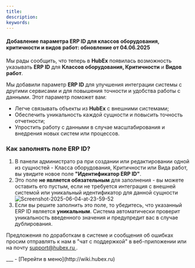 ```yaml
---
title: 
description: 
keywords: 
---
```


#### Добавление параметра ERP ID для классов оборудования, критичности и видов работ: обновление от 04.06.2025
<html>
<meta charset="utf-8">

</html>
<body>
<p>Мы рады сообщить, что теперь в <strong>HubEx</strong> появилась возможность указывать <strong>ERP ID</strong> для <strong>Классов оборудования, Критичности</strong> и <strong>Видов работ</strong>.&nbsp;</p>
<p>Мы добавили параметр <strong>ERP ID</strong> для улучшения интеграции системы с другими сервисами и для повышения точности и удобства работы с данными. Этот параметр поможет вам:</p>
<ul>
<li>Легче связывать объекты из <strong>HubEx</strong> с внешними системами;</li>
<li>Обеспечить уникальность каждой сущности и повысить точность отчетности;</li>
<li>Упростить работу с данными в случае масштабирования и внедрения новых систем или процессов.</li>
</ul>
<h3>Как заполнять поле ERP ID?</h3>
<ol>
<li>В панели администрато ра при создании или редактировании одной из сущностей - Класса оборудования, Критичности или Вида работ, вы увидите новое поле <strong>"Идентификатор ERP ID"</strong>.</li>
<li>Это поле <strong>не является обязательным</strong> для заполнения - вы можете оставить его пустым, если не требуется интеграция с внешней системой или уникальный идентификатор для данной сущности</li>
<img src="https://i.ibb.co/ZpxPS5wH/Screenshot-2025-06-04-at-23-59-52.png" alt="Screenshot-2025-06-04-at-23-59-52" border="0" /></div>
<li>Если вы решите заполнить это поле, то убедитесь, что указанный ERP ID является <strong>уникальным</strong>. Система автоматически проверит уникальность введенного значения и предупредит вас в случае дублирования.</li>
</ol>
<p>Предложения по доработкам в системе и сообщения об ошибках просим отправлять к нам в "чат с поддержкой" в веб-приложении или на почту&nbsp;<a href="mailto:support@hubex.ru" target="_blank" rel="noopener">support@hubex.ru&nbsp;</a>.</p>
</body>
___
- [Перейти в меню](http://wiki.hubex.ru)
